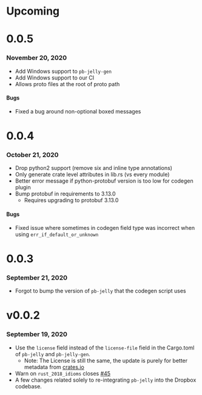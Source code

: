# Upcoming


# 0.0.5
### November 20, 2020
* Add Windows support to `pb-jelly-gen`
* Add Windows support to our CI
* Allows proto files at the root of proto path

#### Bugs
* Fixed a bug around non-optional boxed messages

# 0.0.4
### October 21, 2020
* Drop python2 support (remove six and inline type annotations)
* Only generate crate level attributes in lib.rs (vs every module)
* Better error message if python-protobuf version is too low for codegen plugin
* Bump protobuf in requirements to 3.13.0
    * Requires upgrading to protobuf 3.13.0

#### Bugs
* Fixed issue where sometimes in codegen field type was incorrect when using `err_if_default_or_unknown`

# 0.0.3
### September 21, 2020
* Forgot to bump the version of `pb-jelly` that the codegen script uses

# v0.0.2
### September 19, 2020
* Use the `license` field instead of the `license-file` field in the Cargo.toml of `pb-jelly` and `pb-jelly-gen`.
    * Note: The License is still the same, the update is purely for better metadata from [crates.io](https://crates.io/crates/pb-jelly)
* Warn on `rust_2018_idioms` closes [#45](https://github.com/dropbox/pb-jelly/issues/45)
* A few changes related solely to re-integrating `pb-jelly` into the Dropbox codebase.
